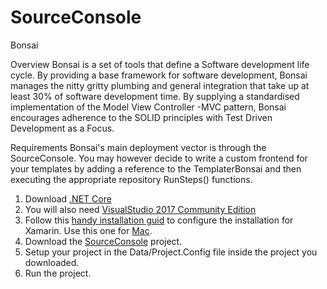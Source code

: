 # SourceConsole
Bonsai

Overview
Bonsai is a set of tools that define a Software development life cycle.
By providing a base framework for software development, Bonsai manages the nitty gritty plumbing and general integration that take up at least 30% of software development time.
By supplying a standardised implementation of the Model View Controller -MVC pattern, Bonsai encourages adherence to the SOLID principles with Test Driven Development as a Focus. 

Requirements
Bonsai's main deployment vector is through the SourceConsole.
You may however decide to write a custom frontend for your templates by adding a reference to the TemplaterBonsai and then executing the appropriate repository RunSteps() functions.

1. Download [.NET Core](https://www.microsoft.com/net/download)
2. You will also need [VisualStudio 2017 Community Edition](https://www.visualstudio.com/downloads/)
3. Follow this [handy installation guid](https://docs.microsoft.com/en-us/xamarin/cross-platform/get-started/installation/windows) to configure the installation for Xamarin. Use this one for [Mac](https://docs.microsoft.com/en-us/visualstudio/mac/installation).
4. Download the [SourceConsole](https://github.com/BiancaMinnaar/SourceConsole) project.
5. Setup your project in the Data/Project.Config file inside the project you downloaded.
6. Run the project.
